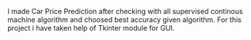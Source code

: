 I made Car Price Prediction after checking with all supervised continous machine algorithm and choosed best accuracy given algorithm. 
For this project i have taken help of Tkinter module for GUI.
